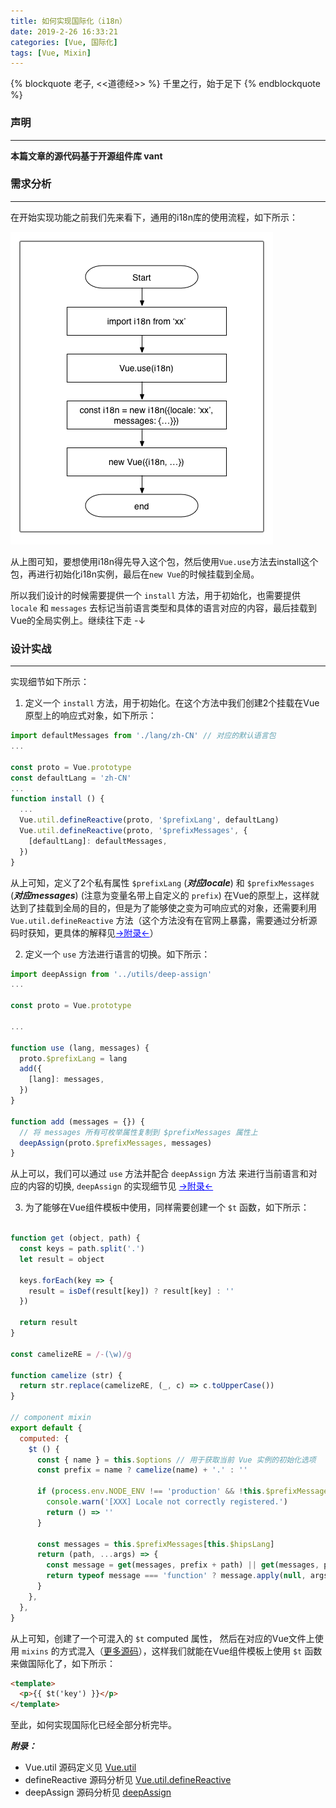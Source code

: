 ```yaml
---
title: 如何实现国际化（i18n）
date: 2019-2-26 16:33:21
categories: [Vue, 国际化]
tags: [Vue, Mixin]
---
```


{% blockquote 老子, <<道德经>> %}
千里之行，始于足下
{% endblockquote %}

### 声明

---

**本篇文章的源代码基于开源组件库 vant**

### 需求分析

---

在开始实现功能之前我们先来看下，通用的i18n库的使用流程，如下所示：

![i18n使用流程图](/images/i18n.gif)

从上图可知，要想使用i18n得先导入这个包，然后使用`Vue.use`方法去install这个包，再进行初始化i18n实例，最后在`new Vue`的时候挂载到全局。

所以我们设计的时候需要提供一个 `install` 方法，用于初始化，也需要提供 `locale` 和 `messages` 去标记当前语言类型和具体的语言对应的内容，最后挂载到Vue的全局实例上。继续往下走 -↓

### 设计实战

---

实现细节如下所示：
1. 定义一个 `install` 方法，用于初始化。在这个方法中我们创建2个挂载在Vue原型上的响应式对象，如下所示：

```js
import defaultMessages from './lang/zh-CN' // 对应的默认语言包
...

const proto = Vue.prototype
const defaultLang = 'zh-CN'
...
function install () {
  ...
  Vue.util.defineReactive(proto, '$prefixLang', defaultLang)
  Vue.util.defineReactive(proto, '$prefixMessages', {
    [defaultLang]: defaultMessages,
  })
}
```

从上可知，定义了2个私有属性 `$prefixLang` (***对应locale***) 和 `$prefixMessages` (***对应messages***) (注意为变量名带上自定义的 `prefix`) 在Vue的原型上，这样就达到了挂载到全局的目的，但是为了能够使之变为可响应式的对象，还需要利用 `Vue.util.defineReactive` 方法（这个方法没有在官网上暴露，需要通过分析源码时获知，更具体的解释见<a href='#appendI18n' style="color: blue">→附录←</a>）

2. 定义一个 `use` 方法进行语言的切换。如下所示：

```js
import deepAssign from '../utils/deep-assign'
...

const proto = Vue.prototype

...

function use (lang, messages) {
  proto.$prefixLang = lang
  add({
    [lang]: messages,
  })
}

function add (messages = {}) {
  // 将 messages 所有可枚举属性复制到 $prefixMessages 属性上
  deepAssign(proto.$prefixMessages, messages)
}
```

从上可以，我们可以通过 `use` 方法并配合 `deepAssign` 方法 来进行当前语言和对应的内容的切换, `deepAssign` 的实现细节见 <a href='#appendI18n' style="color: blue">→附录←</a>

3. 为了能够在Vue组件模板中使用，同样需要创建一个 `$t` 函数，如下所示：

```js

function get (object, path) {
  const keys = path.split('.')
  let result = object

  keys.forEach(key => {
    result = isDef(result[key]) ? result[key] : ''
  })

  return result
}

const camelizeRE = /-(\w)/g

function camelize (str) {
  return str.replace(camelizeRE, (_, c) => c.toUpperCase())
}

// component mixin
export default {
  computed: {
    $t () {
      const { name } = this.$options // 用于获取当前 Vue 实例的初始化选项
      const prefix = name ? camelize(name) + '.' : ''

      if (process.env.NODE_ENV !== 'production' && !this.$prefixMessages) {
        console.warn('[XXX] Locale not correctly registered.')
        return () => ''
      }

      const messages = this.$prefixMessages[this.$hipsLang]
      return (path, ...args) => {
        const message = get(messages, prefix + path) || get(messages, path)
        return typeof message === 'function' ? message.apply(null, args) : message
      }
    },
  },
}

```

从上可知，创建了一个可混入的 `$t` computed 属性， 然后在对应的Vue文件上使用 `mixins` 的方式混入（[更多源码](https://github.com/youzan/vant/blob/dev/packages/utils/use/i18n.ts)），这样我们就能在Vue组件模板上使用 `$t` 函数来做国际化了，如下所示：

```html
<template>
  <p>{{ $t('key') }}</p>
</template>  
```

至此，如何实现国际化已经全部分析完毕。

***<a name='appendI18n'>附录：</a>***

- Vue.util 源码定义见 [Vue.util](https://github.com/vuejs/vue/blob/dev/dist/vue.js#L5355)
- defineReactive 源码分析见 [Vue.util.defineReactive](https://ustbhuangyi.github.io/vue-analysis/reactive/reactive-object.html#definereactive)
- deepAssign 源码分析见 [deepAssign](/2019/02/26/i18n/)

